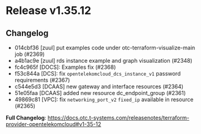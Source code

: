 # Release v1.35.12
## Changelog
* 014cbf36 [zuul] put examples code under otc-terraform-visualize-main job (#2369)
* a4b1ac9e [zuul] rds instance example and graph visualization (#2348)
* fc4c965f [DOCS]: Examples fix (#2368)
* f53c844a [DCS]: fix `opentelekomcloud_dcs_instance_v1` password requirements (#2367)
* c544e5d3 [DCAAS] new gateway and interface resources (#2364)
* 51e05faa [DCAAS] added new resource dc_endpoint_group (#2361)
* 49869c81 [VPC]: fix `networking_port_v2` `fixed_ip` available in resource (#2365)

**Full Changelog**: https://docs.otc.t-systems.com/releasenotes/terraform-provider-opentelekomcloud#v1-35-12


